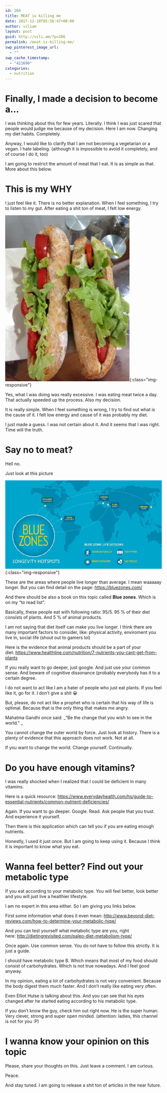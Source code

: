 ```yaml
---
id: 266
title: MEAT is killing me
date: 2017-12-10T05:56:47+00:00
author: viliam
layout: post
guid: http://vili.am/?p=266
permalink: /meat-is-killing-me/
swp_pinterest_image_url:
  - ""
swp_cache_timestamp:
  - "421690"
categories:
  - nutrition
---
```

# Finally, I made a decision to become a&#8230;

I was thinking about this for few years. Literally. I think I was just scared that people would judge me because of my decision. Here I am now. Changing my diet habits. Completely.

Anyway, I would like to clarify that I am not becoming a vegetarian or a vegan. I hate labeling. (although it is impossible to avoid it completely, and of course I do it, too)

I am going to restrict the amount of meat that I eat. It is as simple as that. More about this below.

# This is my WHY

I just feel like it. There is no better explanation. When I feel something, I try to listen to my gut. After eating a shit ton of meat, I felt low energy.

![Just look at this tasty baguette](/images/2017/12/baguette01.jpg){:class="img-responsive"}

Yes, what I was doing was really excessive. I was eating meat twice a day. That actually speeded up the process. Also my decision.

It is really simple. When I feel something is wrong, I try to find out what is the cause of it. I felt low energy and cause of it was probably my diet.

I just made a guess. I was not certain about it. And it seems that I was right. Time will the truth.

# Say no to meat?

Hell no.

Just look at this picture

![Blue zones diet](/images/2017/12/blue-zones01.jpg){:class="img-responsive"}

These are the areas where people live longer than average. I mean waaaaay longer. But you can find detail on the page: https://bluezones.com/

And there should be also a book on this topic called **Blue zones**. Which is on my &#8220;to read list&#8221;.

Basically, these people eat with following ratio: 95/5. 95 % of their diet consists of plants. And 5 % of animal products.

I am not saying that diet itself can make you live longer. I think there are many important factors to consider, like: physical activity, enviroment you live in, social life (shout out to gamers lol)

Here is the evidence that animal products should be a part of your diet: https://www.healthline.com/nutrition/7-nutrients-you-cant-get-from-plants

If you really want to go deeper, just google. And just use your common sense. And beware of cognitive dissonance (probably everybody has it to a certain degree.

I do not want to act like I am a hater of people who just eat plants. If you feel like it, go for it. I don&#8217;t give a shit 😀

But, please, do not act like a prophet who is certain that his way of life is optimal. Because that is the only thing that makes me angry.

Mahatma Gandhi once said: _&#8220;Be the change that you wish to see in the world.&#8221; _

You cannot change the outer world by force. Just look at history. There is a plenty of evidence that this approach does not work. Not at all.

If you want to change the world. Change yourself. Continually.

# Do you have enough vitamins?

I was really shocked when I realized that I could be deficient in many vitamins.

Here is a quick resource: https://www.everydayhealth.com/hs/guide-to-essential-nutrients/common-nutrient-deficiencies/

Again. If you want to go deeper. Google. Read. Ask people that you trust. And experience it yourself.

Then there is this application which can tell you if you are eating enough nutrients.

Honestly, I used it just once. But I am going to keep using it. Because I think it is important to know what you eat.

# Wanna feel better? Find out your metabolic type

If you eat according to your metabolic type. You will feel better, look better and you will just live a healthier lifestyle.

I am no expert in this area either. So I am giving you links below.

First some information what does it even mean: http://www.beyond-diet-reviews.com/how-to-determine-your-metabolic-type/

And you can test yourself what metabolic type are you, right here: http://dietingrevisited.com/paleo-diet-metabolism-type/

Once again. Use common sense. You do not have to follow this strictly. It is just a guide.

I should have metabolic type B. Which means that most of my food should consist of carbohydrates. Which is not true nowadays. And I feel good anyway.

In my opinion, eating a lot of carbohydrates is not very convenient. Because the body digest them much faster. And I don&#8217;t really like eating very often.

Even Elliot Hulse is talking about this. And you can see that his eyes changed after he started eating according to his metabolic type.

If you don&#8217;t know the guy, check him out right now. He is the super human. Very clever, strong and super open minded. (attention: ladies, this channel is not for you :P)

# I wanna know your opinion on this topic

Please, share your thoughts on this. Just leave a comment. I am curious.

Peace.

And stay tuned. I am going to release a shit ton of articles in the near future.
